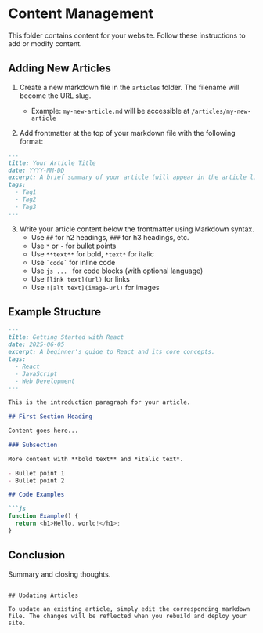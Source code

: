 # Content Management

This folder contains content for your website. Follow these instructions to add or modify content.

## Adding New Articles

1. Create a new markdown file in the `articles` folder. The filename will become the URL slug.
   - Example: `my-new-article.md` will be accessible at `/articles/my-new-article`

2. Add frontmatter at the top of your markdown file with the following format:

```md
---
title: Your Article Title
date: YYYY-MM-DD
excerpt: A brief summary of your article (will appear in the article list)
tags: 
  - Tag1
  - Tag2
  - Tag3
---
```

3. Write your article content below the frontmatter using Markdown syntax.
   - Use `##` for h2 headings, `###` for h3 headings, etc.
   - Use `*` or `-` for bullet points
   - Use `**text**` for bold, `*text*` for italic
   - Use `` `code` `` for inline code
   - Use ````js ... ```` for code blocks (with optional language)
   - Use `[link text](url)` for links
   - Use `![alt text](image-url)` for images

## Example Structure

```md
---
title: Getting Started with React
date: 2025-06-05
excerpt: A beginner's guide to React and its core concepts.
tags:
  - React
  - JavaScript
  - Web Development
---

This is the introduction paragraph for your article.

## First Section Heading

Content goes here...

### Subsection

More content with **bold text** and *italic text*.

- Bullet point 1
- Bullet point 2

## Code Examples

```js
function Example() {
  return <h1>Hello, world!</h1>;
}
```

## Conclusion

Summary and closing thoughts.
```

## Updating Articles

To update an existing article, simply edit the corresponding markdown file. The changes will be reflected when you rebuild and deploy your site. 